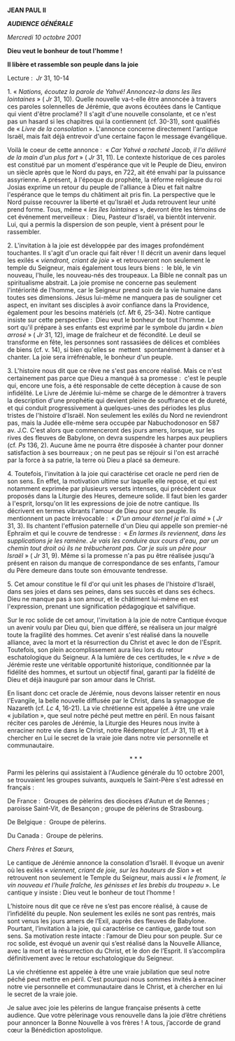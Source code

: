 **JEAN PAUL II**

***AUDIENCE GÉNÉRALE***

*Mercredi 10 octobre 2001*

**Dieu veut le bonheur de tout l'homme !**

**Il libère et rassemble son peuple dans la joie**

Lecture :  *Jr* 31, 10-14

1. « *Nations, écoutez la parole de Yahvé! Annoncez-la dans les îles lointaines* » ( *Jr* 31, 10). Quelle nouvelle va-t-elle être annoncée à travers ces paroles solennelles de Jérémie, que avons écoutées dans le Cantique qui vient d'être proclamé? Il s'agit d'une nouvelle consolante, et ce n'est pas un hasard si les chapitres qui la contiennent (cf. 30-31), sont qualifiés de « *Livre de la consolation* ». L'annonce concerne directement l'antique Israël, mais fait déjà entrevoir d'une certaine façon le message évangélique.

Voilà le coeur de cette annonce :  « *Car Yahvé a racheté Jacob, il l'a délivré de la main d'un plus fort* » ( *Jr* 31, 11). Le contexte historique de ces paroles est constitué par un moment d'espérance que vit le Peuple de Dieu, environ un siècle après que le Nord du pays, en 722, ait été envahi par la puissance assyrienne. A présent, à l'époque du prophète, la réforme religieuse du roi Josias exprime un retour du peuple de l'alliance à Dieu et fait naître l'espérance que le temps du châtiment ait pris fin. La perspective que le Nord puisse recouvrer la liberté et qu'Israël et Juda retrouvent leur unité prend forme. Tous, même « *les îles lointaines* », devront être les témoins de cet événement merveilleux :  Dieu, Pasteur d'Israël, va bientôt intervenir. Lui, qui a permis la dispersion de son peuple, vient à présent pour le rassembler.

2. L'invitation à la joie est développée par des images profondément touchantes. Il s'agit d'un oracle qui fait rêver ! Il décrit un avenir dans lequel les exilés « *viendront, criant de joie* » et retrouveront non seulement le temple du Seigneur, mais également tous leurs biens :  le blé, le vin nouveau, l'huile, les nouveau-nés des troupeaux. La Bible ne connaît pas un spiritualisme abstrait. La joie promise ne concerne pas seulement l'intériorité de l'homme, car le Seigneur prend soin de la vie humaine dans toutes ses dimensions. Jésus lui-même ne manquera pas de souligner cet aspect, en invitant ses disciples à avoir confiance dans la Providence, également pour les besoins matériels (cf. *Mt* 6, 25-34). Notre cantique insiste sur cette perspective :  Dieu veut le bonheur de tout l'homme. Le sort qu'il prépare à ses enfants est exprimé par le symbole du jardin « *bien arrosé* » ( *Jr* 31, 12), image de fraîcheur et de fécondité. Le deuil se transforme en fête, les personnes sont rassasiées de délices et comblées de biens (cf. v. 14), si bien qu'elles se  mettent  spontanément à danser et à chanter. La joie sera irréfrénable, le bonheur d'un peuple.

3. L'histoire nous dit que ce rêve ne s'est pas encore réalisé. Mais ce n'est certainement pas parce que Dieu a manqué à sa promesse :  c'est le peuple qui, encore une fois, a été responsable de cette déception à cause de son infidélité. Le Livre de Jérémie lui-même se charge de le démontrer à travers la description d'une prophétie qui devient pleine de souffrance et de dureté, et qui conduit progressivement à quelques-unes des périodes les plus tristes de l'histoire d'Israël. Non seulement les exilés du Nord ne reviendront pas, mais la Judée elle-même sera occupée par Nabuchodonosor en 587 av. J.C. C'est alors que commenceront des jours amers, lorsque, sur les rives des fleuves de Babylone, on devra suspendre les harpes aux peupliers (cf. *Ps* 136, 2). Aucune âme ne pourra être disposée à chanter pour donner satisfaction à ses bourreaux ; on ne peut pas se réjouir si l'on est arraché par la force à sa patrie, la terre où Dieu a placé sa demeure.

4. Toutefois, l'invitation à la joie qui caractérise cet oracle ne perd rien de son sens. En effet, la motivation ultime sur laquelle elle repose, et qui est notamment exprimée par plusieurs versets intenses, qui précèdent ceux proposés dans la Liturgie des Heures, demeure solide. Il faut bien les garder à l'esprit, lorsqu'on lit les expressions de joie de notre cantique. Ils décrivent en termes vibrants l'amour de Dieu pour son peuple. Ils mentionnent un pacte irrévocable :  « *D'un amour éternel je t'ai aimé* » ( *Jr* 31, 3). Ils chantent l'effusion paternelle d'un Dieu qui appelle son premier-né Ephraïm et qui le couvre de tendresse :  « *En larmes ils reviennent, dans les supplications je les ramène. Je vais les conduire aux cours d'eau, par un chemin tout droit où ils ne trébucheront pas. Car je suis un père pour Israël* » ( *Jr* 31, 9). Même si la promesse n'a pas pu être réalisée jusqu'à présent en raison du manque de correspondance de ses enfants, l'amour du Père demeure dans toute son émouvante tendresse.

5. Cet amour constitue le fil d'or qui unit les phases de l'histoire d'Israël, dans ses joies et dans ses peines, dans ses succès et dans ses échecs. Dieu ne manque pas à son amour, et le châtiment lui-même en est l'expression, prenant une signification pédagogique et salvifique.

Sur le roc solide de cet amour, l'invitation à la joie de notre Cantique évoque un avenir voulu par Dieu qui, bien que différé, se réalisera un jour malgré toute la fragilité des hommes. Cet avenir s'est réalisé dans la nouvelle alliance, avec la mort et la résurrection du Christ et avec le don de l'Esprit. Toutefois, son plein accomplissement aura lieu lors du retour eschatologique du Seigneur. A la lumière de ces certitudes, le « *rêve* » de Jérémie reste une véritable opportunité historique, conditionnée par la fidélité des hommes, et surtout un objectif final, garanti par la fidélité de Dieu et déjà inauguré par son amour dans le Christ.

En lisant donc cet oracle de Jérémie, nous devons laisser retentir en nous l'Evangile, la belle nouvelle diffusée par le Christ, dans la synagogue de Nazareth (cf. *Lc* 4, 16-21). La vie chrétienne est appelée à être une vraie « jubilation », que seul notre péché peut mettre en péril. En nous faisant réciter ces paroles de Jérémie, la Liturgie des Heures nous invite à enraciner notre vie dans le Christ, notre Rédempteur (cf. *Jr* 31, 11) et à chercher en Lui le secret de la vraie joie dans notre vie personnelle et communautaire.

                                                                       * * *

Parmi les pèlerins qui assistaient à l'Audience générale du 10 octobre 2001, se trouvaient les groupes suivants, auxquels le Saint-Père s'est adressé en français :

De France :  Groupes de pèlerins des diocèses d'Autun et de Rennes ; paroisse Saint-Vit, de Besançon ; groupe de pèlerins de Strasbourg.

De Belgique :  Groupe de pèlerins.

Du Canada :  Groupe de pèlerins.

*Chers Frères et Sœurs,*

Le cantique de Jérémie annonce la consolation d’Israël. Il évoque un avenir où les exilés « *viennent, criant de joie, sur les hauteurs de Sion* » et retrouvent non seulement le Temple du Seigneur, mais aussi « *le froment, le vin nouveau et l’huile fraîche, les génisses et les brebis du troupeau* ». Le cantique y insiste : Dieu veut le bonheur de tout l’homme !

L’histoire nous dit que ce rêve ne s’est pas encore réalisé, à cause de l’infidélité du peuple. Non seulement les exilés ne sont pas rentrés, mais sont venus les jours amers de l’Exil, auprès des fleuves de Babylone. Pourtant, l’invitation à la joie, qui caractérise ce cantique, garde tout son sens. Sa motivation reste intacte : l’amour de Dieu pour son peuple. Sur ce roc solide, est évoqué un avenir qui s’est réalisé dans la Nouvelle Alliance, avec la mort et la résurrection du Christ, et le don de l’Esprit. Il s’accomplira définitivement avec le retour eschatologique du Seigneur.

La vie chrétienne est appelée à être une vraie jubilation que seul notre péché peut mettre en péril. C’est pourquoi nous sommes invités à enraciner notre vie personnelle et communautaire dans le Christ, et à chercher en lui le secret de la vraie joie.

Je salue avec joie les pèlerins de langue française présents à cette audience. Que votre pèlerinage vous renouvelle dans la joie d’être chrétiens pour annoncer la Bonne Nouvelle à vos frères ! A tous, j’accorde de grand cœur la Bénédiction apostolique.